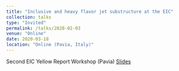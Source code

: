 ```yaml
---
title: "Inclusive and heavy flavor jet substructure at the EIC"
collection: talks
type: "Invited"
permalink: /talks/2020-02-03
venue: "Online"
date: 2020-03-18
location: "Online (Pavia, Italy)"
---
```

Second EIC Yellow Report Workshop (Pavia)
[Slides](https://jdosbo.github.io/files/Pavia_jetSubstructure.pdf) 